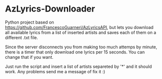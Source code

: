 # AzLyrics-Downloader

Python project based on https://github.com/FrancescoGuarneri/AzLyricsAPI, but lets you download all available lyrics from a list of inserted artists and saves each of them on a different .txt file. 

Since the server disconnects you from making too much attemps by minute, there is a timer that only download one lyrics per 15 seconds. You can change that if you want.

Just run the script and insert a list of artists separeted by '*' and it should work. Any problems send me a message of fix it :)
